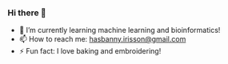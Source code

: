 ### Hi there 👋
- 🌱 I’m currently learning machine learning and bioinformatics!
- 📫 How to reach me: hasbanny.irisson@gmail.com
- ⚡ Fun fact: I love baking and embroidering!
<!--
**hasbanny/hasbanny** is a ✨ _special_ ✨ repository because its `README.md` (this file) appears on your GitHub profile.

Here are some ideas to get you started:

- 🌱 I’m currently learning machine learning and bioinformatics!
- 📫 How to reach me: hasbanny.irisson@gmail.com
- ⚡ Fun fact: I love baking and embroidering!
-->
